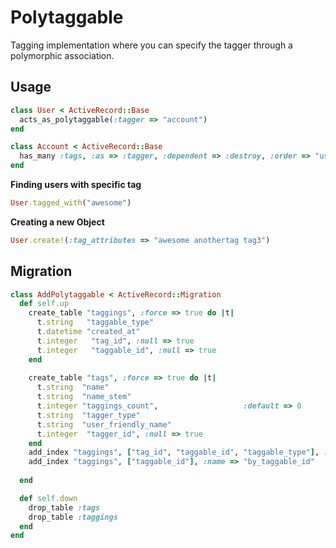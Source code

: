 Polytaggable
==============================================================================
Tagging implementation where you can specify the tagger through a polymorphic 
association.

Usage
------------------------------------------------------------------------------
```ruby
class User < ActiveRecord::Base
  acts_as_polytaggable(:tagger => "account")
end
```

```ruby
class Account < ActiveRecord::Base
  has_many :tags, :as => :tagger, :dependent => :destroy, :order => "user_friendly_name ASC"
end
```

**Finding users with specific tag**
```ruby
User.tagged_with("awesome")
```

**Creating a new Object**
```ruby
User.create!(:tag_attributes => "awesome anothertag tag3")
```

Migration
------------------------------------------------------------------------------

```ruby
class AddPolytaggable < ActiveRecord::Migration
  def self.up
    create_table "taggings", :force => true do |t|
      t.string   "taggable_type"
      t.datetime "created_at"
      t.integer   "tag_id", :null => true
      t.integer   "taggable_id", :null => true
    end
    
    create_table "tags", :force => true do |t|
      t.string  "name"
      t.string  "name_stem"
      t.integer "taggings_count",                   :default => 0
      t.string  "tagger_type"
      t.string  "user_friendly_name"
      t.integer  "tagger_id", :null => true
    end
    add_index "taggings", ["tag_id", "taggable_id", "taggable_type"], :name => "by_tag_and_poly"
    add_index "taggings", ["taggable_id"], :name => "by_taggable_id"
    
  end

  def self.down
    drop_table :tags
    drop_table :taggings
  end
end
```
